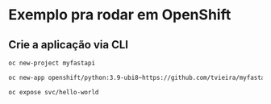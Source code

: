 # Exemplo pra rodar em OpenShift

## Crie a aplicação via CLI

```sh
oc new-project myfastapi
```

```sh
oc new-app openshift/python:3.9-ubi8~https://github.com/tvieira/myfastapi.git --name my-fastapi
```

```sh
oc expose svc/hello-world
```
